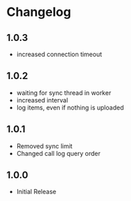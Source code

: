 # Changelog

## 1.0.3
- increased connection timeout

## 1.0.2
- waiting for sync thread in worker
- increased interval
- log items, even if nothing is uploaded

## 1.0.1
- Removed sync limit
- Changed call log query order

## 1.0.0
- Initial Release
